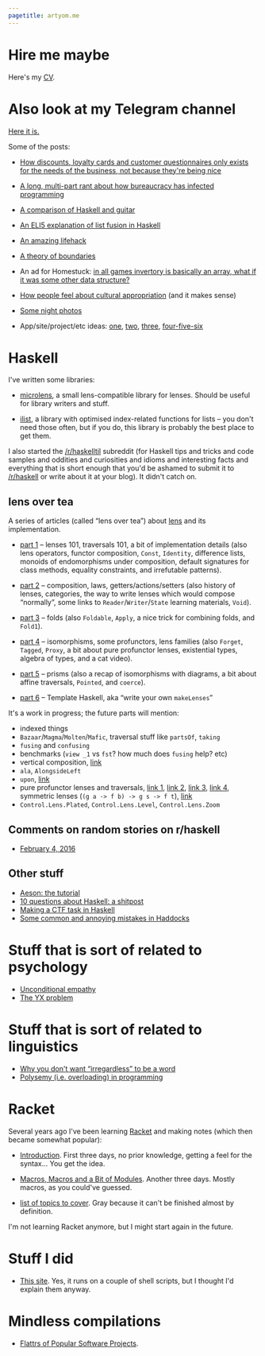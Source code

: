 ```yaml
---
pagetitle: artyom.me
---
```


# Hire me maybe

Here's my [CV](/cv).

# Also look at my Telegram channel

[Here it is.](https://telegram.me/lightgreen_life)

Some of the posts:

  * [How discounts, loyalty cards and customer questionnaires only exists for the needs of the business, not because they're being nice](https://telegram.me/lightgreen_life/8)

  * [A long, multi-part rant about how bureaucracy has infected programming](https://telegram.me/lightgreen_life/73)

  * [A comparison of Haskell and guitar](https://telegram.me/lightgreen_life/56)

  * [An ELI5 explanation of list fusion in Haskell](https://telegram.me/lightgreen_life/58)

  * [An amazing lifehack](https://telegram.me/lightgreen_life/60)

  * [A theory of boundaries](https://telegram.me/lightgreen_life/44)

  * An ad for Homestuck: [in all games invertory is basically an array, what if it was some other data structure?](https://telegram.me/lightgreen_life/15)

  * [How people feel about cultural appropriation](https://telegram.me/lightgreen_life/28) (and it makes sense)

  * [Some night photos](https://telegram.me/lightgreen_life/69)

  * App/site/project/etc ideas:
      [one](https://telegram.me/lightgreen_life/31),
      [two](https://telegram.me/lightgreen_life/25),
      [three](https://telegram.me/lightgreen_life/38),
      [four-five-six](https://telegram.me/lightgreen_life/64)

# Haskell

I've written some libraries:

  * [microlens](@gh:aelve/microlens), a small lens-compatible library for lenses. Should be useful for library writers and stuff.

  * [ilist](@gh:aelve/ilist), a library with optimised index-related functions for lists – you don't need those often, but if you do, this library is probably the best place to get them.

I also started the [/r/haskelltil](http://reddit.com/r/haskelltil) subreddit (for Haskell tips and tricks and code samples and oddities and curiosities and idioms and interesting facts and everything that is short enough that you'd be ashamed to submit it to [/r/haskell](http://reddit.com/r/haskell) or write about it at your blog). It didn't catch on.

## lens over tea

A series of articles (called “lens over tea”) about [lens](@hackage) and its implementation.

  * [part 1](/lens-over-tea-1) – lenses 101, traversals 101, a bit of implementation details (also lens operators, functor composition, `Const`, `Identity`, difference lists, monoids of endomorphisms under composition, default signatures for class methods, equality constraints, and irrefutable patterns).

  * [part 2](/lens-over-tea-2) – composition, laws, getters/actions/setters (also history of lenses, categories, the way to write lenses which would compose “normally”, some links to `Reader`/`Writer`/`State` learning materials, `Void`).

  * [part 3](/lens-over-tea-3) – folds (also `Foldable`, `Apply`, a nice trick for combining folds, and `Fold1`).

  * [part 4](/lens-over-tea-4) – isomorphisms, some profunctors, lens families (also `Forget`, `Tagged`, `Proxy`, a bit about pure profunctor lenses, existential types, algebra of types, and a cat video).

  * [part 5](/lens-over-tea-5) – prisms (also a recap of isomorphisms with diagrams, a bit about affine traversals, `Pointed`, and `coerce`).

  * [part 6](/lens-over-tea-6) – Template Haskell, aka “write your own `makeLenses`”

It's a work in progress; the future parts will mention:

  * indexed things
  * `Bazaar`/`Magma`/`Molten`/`Mafic`, traversal stuff like `partsOf`, `taking`
  * `fusing` and `confusing`
  * benchmarks (`view _1` vs `fst`? how much does `fusing` help? etc)
  * vertical composition, [link](http://stackoverflow.com/a/17529470/615030)
  * `ala`, `AlongsideLeft`
  * `upon`, [link](http://stackoverflow.com/q/17006679/615030)
  * pure profunctor lenses and traversals, [link 1](https://www.reddit.com/r/haskell/comments/1jeo0p/theres_a_massive_gap_between_the_average_and/cbe1ebv), [link 2](https://github.com/purescript-contrib/purescript-lens/issues/26), [link 3](http://lpaste.net/103359), [link 4](http://r6research.livejournal.com/27476.html), symmetric lenses (`(g a -> f b) -> g s -> f t`), [link](http://slbkbs.org/pr.hs)
  * `Control.Lens.Plated`, `Control.Lens.Level`, `Control.Lens.Zoom`

## Comments on random stories on r/haskell

  * [February 4, 2016](/haskell-reddit-1)

## Other stuff

  * [Aeson: the tutorial](/aeson)
  * [10 questions about Haskell: a shitpost](/haskell-10)
  * [Making a CTF task in Haskell](/haskell-ctf)
  * [Some common and annoying mistakes in Haddocks](/haddock-mistakes)

# Stuff that is sort of related to psychology

  * [Unconditional empathy](/empathy-consequentialism)
  * [The YX problem](/yx)

# Stuff that is sort of related to linguistics

  * [Why you don't want “irregardless” to be a word](/irregardless)
  * [Polysemy (i.e. overloading) in programming](/polysemy)

# Racket

Several years ago I've been learning [Racket](@w:Racket (programming language)) and making notes (which then became somewhat popular):

  * [Introduction](/learning-racket-1). First three days, no prior knowledge, getting a feel for the syntax... You get the idea.

  * [Macros, Macros and a Bit of Modules](/learning-racket-2). Another three days. Mostly macros, as you could've guessed.

<div class="gray">

  * [list of topics to cover](/racket-topics). Gray because it can't be finished almost by definition.

</div>

I'm not learning Racket anymore, but I might start again in the future.

# Stuff I did

  * [This site](/inside). Yes, it runs on a couple of shell scripts, but I thought I'd explain them anyway.

# Mindless compilations

  * [Flattrs of Popular Software Projects](/flattrs).
